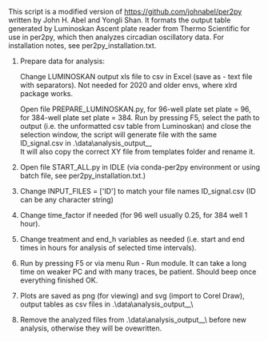 This script is a modified version of https://github.com/johnabel/per2py written by John H. Abel and Yongli Shan.
It formats the output table generated by Luminoskan Ascent plate reader from Thermo Scientific for use in per2py, which then analyzes circadian oscillatory data.
For installation notes, see per2py_installation.txt.

1. Prepare data for analysis:

   Change LUMINOSKAN output xls file to csv in Excel (save as - text file with separators). Not needed for 2020 and older envs, where xlrd package works.
   
   Open file PREPARE_LUMINOSKAN.py, for 96-well plate set plate = 96, for 384-well plate set plate = 384. Run by pressing F5, select the path to output (i.e. 
   the  unformatted csv table from Luminoskan) and close the selection window, the script will generate file with the same ID_signal.csv in .\data\analysis_output__\
   It will also copy the correct XY file from templates folder and rename it.  

2. Open file START_ALL.py in IDLE (via conda-per2py environment or using batch file, see per2py_installation.txt.)

3. Change INPUT_FILES = ['ID'] to match your file names ID_signal.csv  (ID can be any character string)

4. Change time_factor if needed (for 96 well usually 0.25, for 384 well 1 hour).

5. Change treatment and end_h variables as needed (i.e. start and end times in hours for analysis of selected time intervals).

6. Run by pressing F5 or via menu Run - Run module. It can take a long time on weaker PC and with many traces, be patient. Should beep once everything finished OK.

7. Plots are saved as png (for viewing) and svg (import to Corel Draw), output tables as csv files in .\data\analysis_output__\

8. Remove the analyzed files from .\data\analysis_output__\ before new analysis, otherwise they will be ovewritten.
